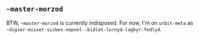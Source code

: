 ## `~master-morzod`
BTW, `~master-morzod` is currently indisposed. For now, I'm on `urbit-meta` as `~digser-misset-sicbex-nopnel--bidlet-lornyd-lagbyr-fodlyd`.